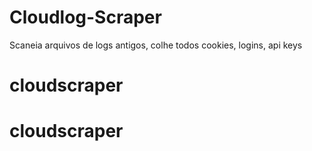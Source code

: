 # Cloudlog-Scraper
Scaneia arquivos de logs antigos, colhe todos cookies, logins, api keys
# cloudscraper
# cloudscraper
